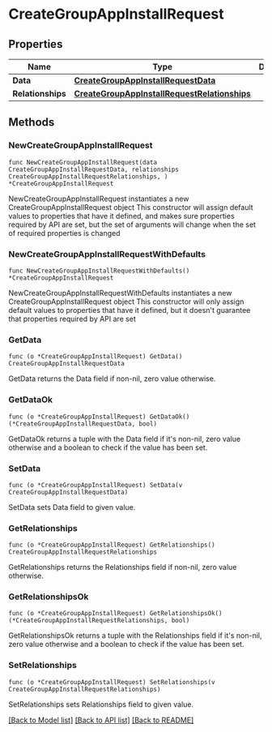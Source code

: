# CreateGroupAppInstallRequest

## Properties

Name | Type | Description | Notes
------------ | ------------- | ------------- | -------------
**Data** | [**CreateGroupAppInstallRequestData**](CreateGroupAppInstallRequestData.md) |  | 
**Relationships** | [**CreateGroupAppInstallRequestRelationships**](CreateGroupAppInstallRequestRelationships.md) |  | 

## Methods

### NewCreateGroupAppInstallRequest

`func NewCreateGroupAppInstallRequest(data CreateGroupAppInstallRequestData, relationships CreateGroupAppInstallRequestRelationships, ) *CreateGroupAppInstallRequest`

NewCreateGroupAppInstallRequest instantiates a new CreateGroupAppInstallRequest object
This constructor will assign default values to properties that have it defined,
and makes sure properties required by API are set, but the set of arguments
will change when the set of required properties is changed

### NewCreateGroupAppInstallRequestWithDefaults

`func NewCreateGroupAppInstallRequestWithDefaults() *CreateGroupAppInstallRequest`

NewCreateGroupAppInstallRequestWithDefaults instantiates a new CreateGroupAppInstallRequest object
This constructor will only assign default values to properties that have it defined,
but it doesn't guarantee that properties required by API are set

### GetData

`func (o *CreateGroupAppInstallRequest) GetData() CreateGroupAppInstallRequestData`

GetData returns the Data field if non-nil, zero value otherwise.

### GetDataOk

`func (o *CreateGroupAppInstallRequest) GetDataOk() (*CreateGroupAppInstallRequestData, bool)`

GetDataOk returns a tuple with the Data field if it's non-nil, zero value otherwise
and a boolean to check if the value has been set.

### SetData

`func (o *CreateGroupAppInstallRequest) SetData(v CreateGroupAppInstallRequestData)`

SetData sets Data field to given value.


### GetRelationships

`func (o *CreateGroupAppInstallRequest) GetRelationships() CreateGroupAppInstallRequestRelationships`

GetRelationships returns the Relationships field if non-nil, zero value otherwise.

### GetRelationshipsOk

`func (o *CreateGroupAppInstallRequest) GetRelationshipsOk() (*CreateGroupAppInstallRequestRelationships, bool)`

GetRelationshipsOk returns a tuple with the Relationships field if it's non-nil, zero value otherwise
and a boolean to check if the value has been set.

### SetRelationships

`func (o *CreateGroupAppInstallRequest) SetRelationships(v CreateGroupAppInstallRequestRelationships)`

SetRelationships sets Relationships field to given value.



[[Back to Model list]](../README.md#documentation-for-models) [[Back to API list]](../README.md#documentation-for-api-endpoints) [[Back to README]](../README.md)


